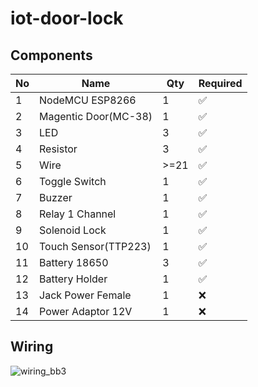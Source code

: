 # iot-door-lock

## Components
| No | Name                 | Qty | Required |
|----|----------------------|-----|----------|
| 1  | NodeMCU ESP8266      | 1   | ✅       |
| 2  | Magentic Door(MC-38) | 1   | ✅       |
| 3  | LED                  | 3   | ✅       |
| 4  | Resistor             | 3   | ✅       |
| 5  | Wire                 | >=21| ✅       |
| 6  | Toggle Switch        | 1   | ✅       |
| 7  | Buzzer               | 1   | ✅       |
| 8  | Relay 1 Channel      | 1   | ✅       |
| 9  | Solenoid Lock        | 1   | ✅       |
| 10 | Touch Sensor(TTP223) | 1   | ✅       |
| 11 | Battery 18650        | 3   | ✅       |
| 12 | Battery Holder       | 1   | ✅       |
| 13 | Jack Power Female    | 1   | ❌       |
| 14 | Power Adaptor 12V    | 1   | ❌       |


## Wiring
![wiring_bb3](https://user-images.githubusercontent.com/62506582/181712133-73ed0039-51d6-45cc-8932-eaef1c5d62c1.png)
